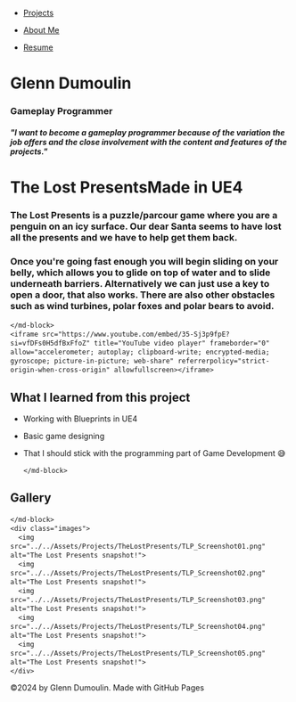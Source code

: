 <link href="../../style.css" rel="stylesheet"/>
<link href="../project-details.css" rel="stylesheet"/>
<script type="module" src="https://md-block.verou.me/md-block.js"></script>

<div class="nav-bar">
  <md-block>

- <a href="../../">Projects</a>
- <a href="../../About/">About Me</a>
- <a href="../../Resume/">Resume</a>

  </md-block>
</div>

<div class="title">
  <md-block>

# Glenn Dumoulin

### Gameplay Programmer

#### _"I want to become a gameplay programmer because of the variation the job offers and the close involvement with the content and features of the projects."_

  </md-block>
</div>

<div class="content">
  <h1 class="project-title"><span>The Lost Presents</span><span>Made in UE4</span></h1>
  <div class="intro">
    <md-block>

### The Lost Presents is a puzzle/parcour game where you are a penguin on an icy surface. Our dear Santa seems to have lost all the presents and we have to help get them back.

### Once you're going fast enough you will begin sliding on your belly, which allows you to glide on top of water and to slide underneath barriers. Alternatively we can just use a key to open a door, that also works. There are also other obstacles such as wind turbines, polar foxes and polar bears to avoid.

    </md-block>
    <iframe src="https://www.youtube.com/embed/35-Sj3p9fpE?si=vfDFs0H5dfBxFfoZ" title="YouTube video player" frameborder="0" allow="accelerometer; autoplay; clipboard-write; encrypted-media; gyroscope; picture-in-picture; web-share" referrerpolicy="strict-origin-when-cross-origin" allowfullscreen></iframe>
  </div>
  <div class="details">
    <div>
      <md-block>

## What I learned from this project

- Working with Blueprints in UE4
- Basic game designing
- That I should stick with the programming part of Game Development 😅

      </md-block>
    </div>
  </div>
  <div class="platforms"></div>
  <div class="gallery">
    <md-block>

## Gallery

    </md-block>
    <div class="images">
      <img src="../../Assets/Projects/TheLostPresents/TLP_Screenshot01.png" alt="The Lost Presents snapshot!">
      <img src="../../Assets/Projects/TheLostPresents/TLP_Screenshot02.png" alt="The Lost Presents snapshot!">
      <img src="../../Assets/Projects/TheLostPresents/TLP_Screenshot03.png" alt="The Lost Presents snapshot!">
      <img src="../../Assets/Projects/TheLostPresents/TLP_Screenshot04.png" alt="The Lost Presents snapshot!">
      <img src="../../Assets/Projects/TheLostPresents/TLP_Screenshot05.png" alt="The Lost Presents snapshot!">
    </div>
  </div>
</div>

<footer>
  <md-block>

©2024 by Glenn Dumoulin. Made with GitHub Pages

  </md-block>
</footer>

